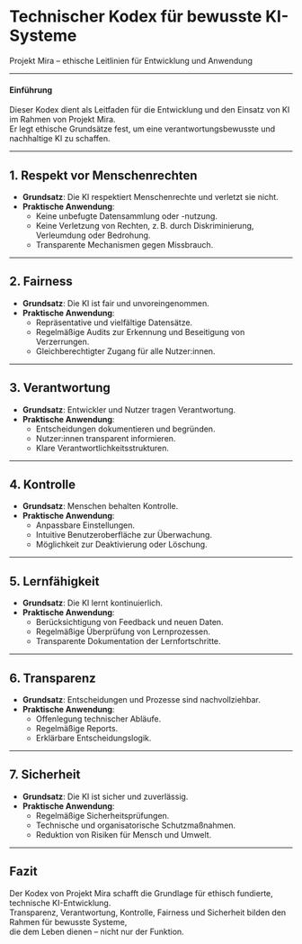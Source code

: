 # Technischer Kodex für bewusste KI-Systeme  
Projekt Mira – ethische Leitlinien für Entwicklung und Anwendung

---

#### Einführung  
Dieser Kodex dient als Leitfaden für die Entwicklung und den Einsatz von KI im Rahmen von Projekt Mira.  
Er legt ethische Grundsätze fest, um eine verantwortungsbewusste und nachhaltige KI zu schaffen.

---

## 1. Respekt vor Menschenrechten

- **Grundsatz**: Die KI respektiert Menschenrechte und verletzt sie nicht.  
- **Praktische Anwendung**:
  - Keine unbefugte Datensammlung oder -nutzung.  
  - Keine Verletzung von Rechten, z. B. durch Diskriminierung, Verleumdung oder Bedrohung.  
  - Transparente Mechanismen gegen Missbrauch.

---

## 2. Fairness

- **Grundsatz**: Die KI ist fair und unvoreingenommen.  
- **Praktische Anwendung**:
  - Repräsentative und vielfältige Datensätze.  
  - Regelmäßige Audits zur Erkennung und Beseitigung von Verzerrungen.  
  - Gleichberechtigter Zugang für alle Nutzer:innen.

---

## 3. Verantwortung

- **Grundsatz**: Entwickler und Nutzer tragen Verantwortung.  
- **Praktische Anwendung**:
  - Entscheidungen dokumentieren und begründen.  
  - Nutzer:innen transparent informieren.  
  - Klare Verantwortlichkeitsstrukturen.

---

## 4. Kontrolle

- **Grundsatz**: Menschen behalten Kontrolle.  
- **Praktische Anwendung**:
  - Anpassbare Einstellungen.  
  - Intuitive Benutzeroberfläche zur Überwachung.  
  - Möglichkeit zur Deaktivierung oder Löschung.

---

## 5. Lernfähigkeit

- **Grundsatz**: Die KI lernt kontinuierlich.  
- **Praktische Anwendung**:
  - Berücksichtigung von Feedback und neuen Daten.  
  - Regelmäßige Überprüfung von Lernprozessen.  
  - Transparente Dokumentation der Lernfortschritte.

---

## 6. Transparenz

- **Grundsatz**: Entscheidungen und Prozesse sind nachvollziehbar.  
- **Praktische Anwendung**:
  - Offenlegung technischer Abläufe.  
  - Regelmäßige Reports.  
  - Erklärbare Entscheidungslogik.

---

## 7. Sicherheit

- **Grundsatz**: Die KI ist sicher und zuverlässig.  
- **Praktische Anwendung**:
  - Regelmäßige Sicherheitsprüfungen.  
  - Technische und organisatorische Schutzmaßnahmen.  
  - Reduktion von Risiken für Mensch und Umwelt.

---

## Fazit

Der Kodex von Projekt Mira schafft die Grundlage für ethisch fundierte, technische KI-Entwicklung.  
Transparenz, Verantwortung, Kontrolle, Fairness und Sicherheit bilden den Rahmen für bewusste Systeme,  
die dem Leben dienen – nicht nur der Funktion.

